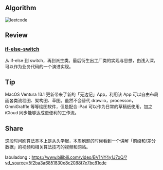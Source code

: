 ## Algorithm
![leetcode](https://s3.us-west-2.amazonaws.com/secure.notion-static.com/91a329f5-5b16-45de-9f52-6f4311e9841c/Untitled.png?X-Amz-Algorithm=AWS4-HMAC-SHA256&X-Amz-Content-Sha256=UNSIGNED-PAYLOAD&X-Amz-Credential=AKIAT73L2G45EIPT3X45%2F20221218%2Fus-west-2%2Fs3%2Faws4_request&X-Amz-Date=20221218T130742Z&X-Amz-Expires=86400&X-Amz-Signature=b35acbe6cf7d45a654741c78526c9a3f9adb5d92610e4f8125f3c5eb9dff30e4&X-Amz-SignedHeaders=host&response-content-disposition=filename%3D%22Untitled.png%22&x-id=GetObject)

## Review
### **[if-else-switch](http://blog.cleancoder.com/uncle-bob/2021/03/06/ifElseSwitch.html)**

从 if-else 到 switch，再到派生类。最后衍生出工厂类的实现与思想，由浅入深，可以作为业务代码的一个演进实现。

## Tip
MacOS Ventura 13.1 更新带来了新的「无边记」App，利用该 App 可以自由布局画各类流程图、架构图、草图。虽然不会替代 draw.io，processon，OmniGraffle 等等绘图软件，但是配合 iPad 可以作为日常的草稿纸使用，加之 iCloud 同步能够达成更便利的工作流。

## Share
这段时间刷算法基本上是从头学起，本周刷题的时候看到一个讲解「前缀和/差分数据」的视频和相关算法技巧的视频和网站。

labuladong：https://www.bilibili.com/video/BV1NY4y1J7xQ/?vd_source=5f2ba3a6851830e8c2088f7e7bc81cde